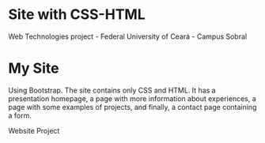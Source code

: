 # Site with CSS-HTML

Web Technologies project - Federal University of Ceará - Campus Sobral
# My Site
Using Bootstrap. The site contains only CSS and HTML.
It has a presentation homepage, a page with more information about experiences,
a page with some examples of projects, and finally, a contact page containing a form.

Website Project
